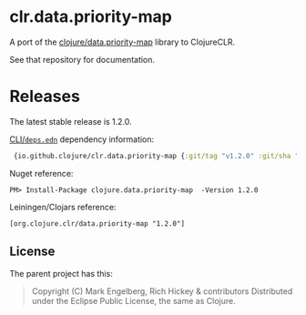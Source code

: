 # clr.data.priority-map

A port of the [clojure/data.priority-map](https://github.com/clojure/data.priority-map) library to ClojureCLR.

See that repository for documentation.

# Releases

The latest stable release is 1.2.0.

[CLI/`deps.edn`](https://clojure.org/reference/deps_edn) dependency information:
```clojure
 {io.github.clojure/clr.data.priority-map {:git/tag "v1.2.0" :git/sha "47dcfa5"}}
```

Nuget reference:

```
PM> Install-Package clojure.data.priority-map  -Version 1.2.0
```

Leiningen/Clojars reference:

```
[org.clojure.clr/data.priority-map "1.2.0"]
```

## License

The parent project has this:

>Copyright (C) Mark Engelberg, Rich Hickey & contributors
>Distributed under the Eclipse Public License, the same as Clojure.
